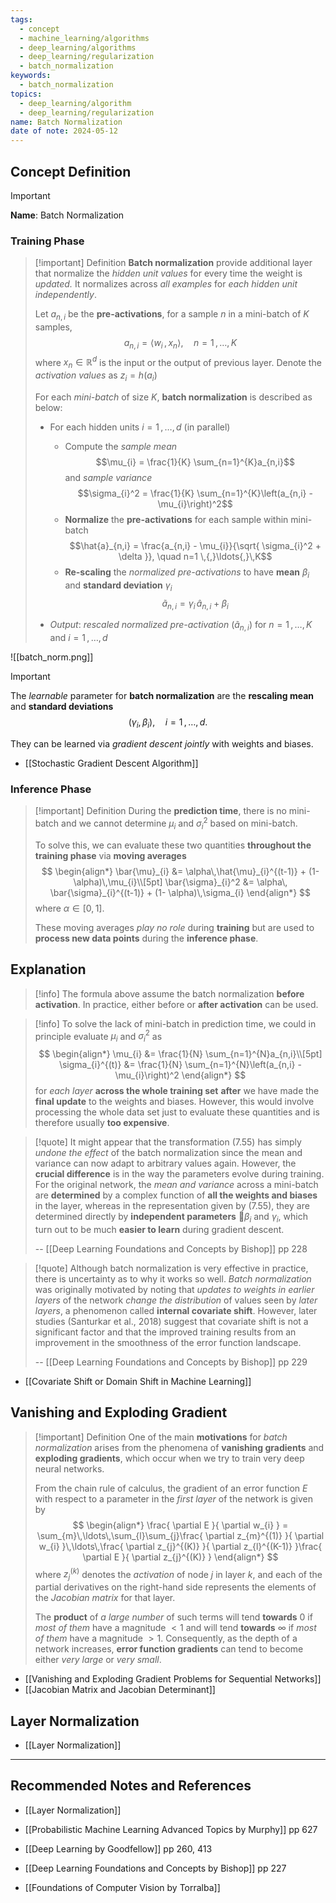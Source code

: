 ```yaml
---
tags:
  - concept
  - machine_learning/algorithms
  - deep_learning/algorithms
  - deep_learning/regularization
  - batch_normalization
keywords:
  - batch_normalization
topics:
  - deep_learning/algorithm
  - deep_learning/regularization
name: Batch Normalization
date of note: 2024-05-12
---
```


## Concept Definition

>[!important]
>**Name**: Batch Normalization

### Training Phase

>[!important] Definition
>**Batch normalization** provide additional layer that normalize the *hidden unit values* for every time the weight is *updated.* It normalizes across *all examples* for *each hidden unit independently*.
>
>Let $a_{n,i}$ be the **pre-activations**, for a sample $n$ in a mini-batch  of $K$ samples, 
>$$
>a_{n,i} = \left\langle  w_{i}\,,\, x_{n} \right\rangle, \quad n=1 \,{,}\ldots{,}\,K
>$$
>where $x_{n}\in \mathbb{R}^{d}$ is the input or the output of previous layer. Denote the *activation values*  as $z_{i} = h(a_{i})$
>
>For each *mini-batch* of size $K$, **batch normalization** is described as below:
>- For each hidden units $i=1\,{,}\ldots{,}\,d$ (in parallel)
>	- Compute the *sample mean* $$\mu_{i} = \frac{1}{K} \sum_{n=1}^{K}a_{n,i}$$ and *sample variance* $$\sigma_{i}^2 = \frac{1}{K} \sum_{n=1}^{K}\left(a_{n,i} - \mu_{i}\right)^2$$
>	- **Normalize** the **pre-activations** for each sample within mini-batch $$\hat{a}_{n,i} = \frac{a_{n,i} - \mu_{i}}{\sqrt{ \sigma_{i}^2 + \delta  }}, \quad n=1 \,{,}\ldots{,}\,K$$
>	- **Re-scaling** the *normalized pre-activations* to have **mean** $\beta_{i}$ and **standard deviation** $\gamma_{i}$ $$\tilde{a}_{n,i} = \gamma_{i}\,\hat{a}_{n,i} + \beta_{i}$$
>  
>- *Output*: *rescaled normalized pre-activation* $(\tilde{a}_{n,i})$ for $n=1\,{,}\ldots{,}\,K$ and $i=1\,{,}\ldots{,}\,d$ 


![[batch_norm.png]]


>[!important]
>The *learnable* parameter for **batch normalization** are the **rescaling mean** and **standard deviations** $$(\gamma_{i}, \beta_{i}), \quad i=1\,{,}\ldots{,}\,d.$$
>
>They can be learned via *gradient descent jointly* with weights and biases.

- [[Stochastic Gradient Descent Algorithm]]

### Inference Phase

>[!important] Definition
>During the **prediction time**, there is no mini-batch and we cannot determine $\mu_{i}$ and $\sigma_{i}^2$ based on mini-batch. 
>
>To solve this, we can evaluate these two quantities **throughout the training phase** via **moving averages**
>$$
>\begin{align*}
> \bar{\mu}_{i} &= \alpha\,\hat{\mu}_{i}^{(t-1)} + (1- \alpha)\,\mu_{i}\\[5pt]
> \bar{\sigma}_{i}^2 &= \alpha\, \bar{\sigma}_{i}^{(t-1)} + (1- \alpha)\,\sigma_{i} 
>\end{align*}
>$$
>where $\alpha\in [0,1]$. 
>
>These moving averages *play no role* during **training** but are used to **process new data points** during the **inference phase**.



## Explanation

>[!info]
>The formula above assume the batch normalization **before activation**. In practice, either before or **after activation** can be used.

>[!info]
>To solve the lack of mini-batch in prediction time, we could in principle evaluate $\mu_{i}$ and $\sigma_{i}^2$ as 
>$$
>\begin{align*}
> \mu_{i} &= \frac{1}{N} \sum_{n=1}^{N}a_{n,i}\\[5pt]
> \sigma_{i}^{(t)} &= \frac{1}{N} \sum_{n=1}^{N}\left(a_{n,i} - \mu_{i}\right)^2
>\end{align*}
>$$
>for *each layer* **across the whole training set** **after** we have made the **final update** to the weights and biases. However, this would involve processing the whole data set just to evaluate these quantities and is therefore usually **too expensive**.


>[!quote]
>It might appear that the transformation (7.55) has simply *undone the effect* of the batch normalization since the mean and variance can now adapt to arbitrary values again. However, the **crucial difference** is in the way the parameters evolve during training. For the original network, the *mean and variance* across a mini-batch are **determined** by a complex function of **all the weights and biases** in the layer, whereas in the representation given by (7.55), they are determined directly by **independent parameters** $\beta_{i}$ and $\gamma_{i}$, which turn out to be much **easier to learn** during gradient descent.
>
>-- [[Deep Learning Foundations and Concepts by Bishop]] pp 228

>[!quote]
>Although batch normalization is very effective in practice, there is uncertainty as to why it works so well. *Batch normalization* was originally motivated by noting that *updates to weights in earlier layers* of the network *change the distribution* of values seen by *later layers*, a phenomenon called **internal covariate shift**. However, later studies (Santurkar et al., 2018) suggest that covariate shift is not a significant factor and that the improved training results from an improvement in the smoothness of the error function landscape.
>
>-- [[Deep Learning Foundations and Concepts by Bishop]] pp 229

- [[Covariate Shift or Domain Shift in Machine Learning]]

## Vanishing and Exploding Gradient

>[!important] Definition
>One of the main **motivations** for *batch normalization* arises from the phenomena of **vanishing gradients** and **exploding gradients**, which occur when we try to train very deep neural networks. 
>
>From the chain rule of calculus, the gradient of an error function $E$ with respect to a parameter in the *first layer* of the network is given by
>$$
>\begin{align*}
> \frac{ \partial E }{ \partial w_{i} } = \sum_{m}\,\ldots\,\sum_{l}\sum_{j}\frac{ \partial z_{m}^{(1)} }{ \partial w_{i} }\,\ldots\,\frac{ \partial z_{j}^{(K)} }{ \partial z_{l}^{(K-1)} }\frac{ \partial E }{ \partial z_{j}^{(K)} }
>\end{align*}
>$$
>where $z_{j}^{(k)}$ denotes the *activation* of node $j$ in layer $k$, and each of the partial derivatives on the right-hand side represents the elements of the *Jacobian matrix* for that layer.
>
>The **product** of *a large number* of such terms will tend **towards** $0$ if *most of them* have a magnitude $< 1$ and will tend **towards** $\infty$ if *most of them* have a magnitude $> 1$. Consequently, as the depth of a network increases, **error function gradients** can tend to become either *very large* or *very small*.

- [[Vanishing and Exploding Gradient Problems for Sequential Networks]]
- [[Jacobian Matrix and Jacobian Determinant]]

## Layer Normalization

- [[Layer Normalization]]




-----------
##  Recommended Notes and References

- [[Layer Normalization]]


- [[Probabilistic Machine Learning Advanced Topics by Murphy]] pp 627
- [[Deep Learning by Goodfellow]] pp 260, 413
- [[Deep Learning Foundations and Concepts by Bishop]] pp 227
- [[Foundations of Computer Vision by Torralba]]